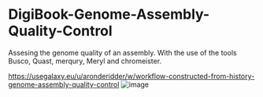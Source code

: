# DigiBook-Genome-Assembly-Quality-Control
Assesing the genome quality of an assembly. With the use of the tools Busco, Quast, merqury, Meryl and chromeister.

https://usegalaxy.eu/u/aronderidder/w/workflow-constructed-from-history-genome-assembly-quality-control
![image](https://github.com/ArondeRidder/DigiBook-Genome-Assembly-Quality-Control/assets/163141166/41bbe436-1f95-40a6-9207-40ee862fde2b)
